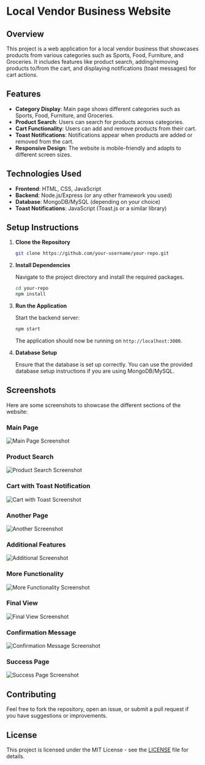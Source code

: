 
# Local Vendor Business Website

## Overview

This project is a web application for a local vendor business that showcases products from various categories such as Sports, Food, Furniture, and Groceries. It includes features like product search, adding/removing products to/from the cart, and displaying notifications (toast messages) for cart actions.

## Features

- **Category Display**: Main page shows different categories such as Sports, Food, Furniture, and Groceries.
- **Product Search**: Users can search for products across categories.
- **Cart Functionality**: Users can add and remove products from their cart.
- **Toast Notifications**: Notifications appear when products are added or removed from the cart.
- **Responsive Design**: The website is mobile-friendly and adapts to different screen sizes.

## Technologies Used

- **Frontend**: HTML, CSS, JavaScript
- **Backend**: Node.js/Express (or any other framework you used)
- **Database**: MongoDB/MySQL (depending on your choice)
- **Toast Notifications**: JavaScript (Toast.js or a similar library)

## Setup Instructions

1. **Clone the Repository**

   ```bash
   git clone https://github.com/your-username/your-repo.git
   ```

2. **Install Dependencies**

   Navigate to the project directory and install the required packages.

   ```bash
   cd your-repo
   npm install
   ```

3. **Run the Application**

   Start the backend server:

   ```bash
   npm start
   ```

   The application should now be running on `http://localhost:3000`.

4. **Database Setup**

   Ensure that the database is set up correctly. You can use the provided database setup instructions if you are using MongoDB/MySQL.

## Screenshots

Here are some screenshots to showcase the different sections of the website:
### Main Page

![Main Page Screenshot](Screenshot_2025-04-18_155743.png)

### Product Search

![Product Search Screenshot](Screenshot_2025-04-18_155753.png)

### Cart with Toast Notification

![Cart with Toast Screenshot](Screenshot_2025-04-18_155802.png)

### Another Page

![Another Screenshot](Screenshot_2025-04-18_155811.png)

### Additional Features

![Additional Screenshot](Screenshot_2025-04-18_155823.png)

### More Functionality

![More Functionality Screenshot](Screenshot_2025-04-18_155827.png)

### Final View

![Final View Screenshot](Screenshot_2025-04-18_155837.png)

### Confirmation Message

![Confirmation Message Screenshot](Screenshot_2025-04-18_155849.png)

### Success Page

![Success Page Screenshot](Screenshot_2025-04-18_162736.png)


## Contributing

Feel free to fork the repository, open an issue, or submit a pull request if you have suggestions or improvements.

## License

This project is licensed under the MIT License - see the [LICENSE](LICENSE) file for details.
